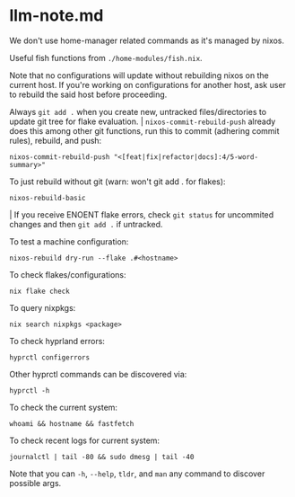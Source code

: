 # llm-note.md

We don't use home-manager related commands as it's managed by nixos.

Useful fish functions from `./home-modules/fish.nix`.

Note that no configurations will update without rebuilding nixos on the current host. If you're working on configurations for another host, ask user to rebuild the said host before proceeding.

Always `git add .` when you create new, untracked files/directories to update git tree for flake evaluation.
|
`nixos-commit-rebuild-push` already does this among other git functions, run this to commit (adhering commit rules), rebuild, and push:
```
nixos-commit-rebuild-push "<[feat|fix|refactor|docs]:4/5-word-summary>"
```

To just rebuild without git (warn: won't git add . for flakes):
```
nixos-rebuild-basic
```
|
If you receive ENOENT flake errors, check `git status` for uncommited changes and then `git add .` if untracked.

To test a machine configuration:
```
nixos-rebuild dry-run --flake .#<hostname>
```

To check flakes/configurations:
```
nix flake check
```

To query nixpkgs:
```
nix search nixpkgs <package>
```

To check hyprland errors:
```
hyprctl configerrors
```

Other hyprctl commands can be discovered via:
```
hyprctl -h
```

To check the current system:
```
whoami && hostname && fastfetch
```

To check recent logs for current system:
```
journalctl | tail -80 && sudo dmesg | tail -40
```

Note that you can `-h`, `--help`, `tldr`, and `man` any command to discover possible args.
